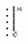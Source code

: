 - 👋 Hi
- 👀 
- 🌱 
- 💞️ 
- 📫 

<!---
linluoy/linluoy is a ✨ special ✨ repository because its `README.md` (this file) appears on your GitHub profile.
You can click the Preview link to take a look at your changes.
--->
